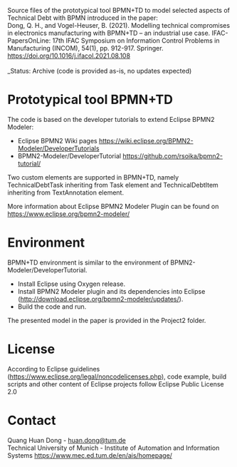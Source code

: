 Source files of the prototypical tool BPMN+TD to model selected aspects of Technical Debt with BPMN introduced in the paper:\
Dong, Q. H., and Vogel-Heuser, B. (2021). Modelling technical compromises in electronics manufacturing with BPMN+TD – an industrial use case. IFAC-PapersOnLine: 17th IFAC Symposium on Information Control Problems in Manufacturing (INCOM), 54(1), pp. 912-917. Springer. https://doi.org/10.1016/j.ifacol.2021.08.108
\
\
_Status: Archive (code is provided as-is, no updates expected)


# Prototypical tool BPMN+TD

The code is based on the developer tutorials to extend Eclipse BPMN2 Modeler:
- Eclipse BPMN2 Wiki pages https://wiki.eclipse.org/BPMN2-Modeler/DeveloperTutorials
- BPMN2-Modeler/DeveloperTutorial https://github.com/rsoika/bpmn2-tutorial/

Two custom elements are supported in BPMN+TD, namely TechnicalDebtTask inheriting from Task element and TechnicalDebtItem inheriting from TextAnnotation element.

More information about Eclipse BPMN2 Modeler Plugin can be found on https://www.eclipse.org/bpmn2-modeler/


# Environment

BPMN+TD environment is similar to the environment of BPMN2-Modeler/DeveloperTutorial.
- Install Eclipse using Oxygen release.
- Install BPMN2 Modeler plugin and its dependencies into Eclipse (http://download.eclipse.org/bpmn2-modeler/updates/).
- Build the code and run.

The presented model in the paper is provided in the Project2 folder.


# License

According to Eclipse guidelines (https://www.eclipse.org/legal/noncodelicenses.php), code example, build scripts and other content of Eclipse projects follow
Eclipse Public License 2.0


# Contact

Quang Huan Dong - huan.dong@tum.de\
Technical University of Munich - Institute of Automation and Information Systems https://www.mec.ed.tum.de/en/ais/homepage/
